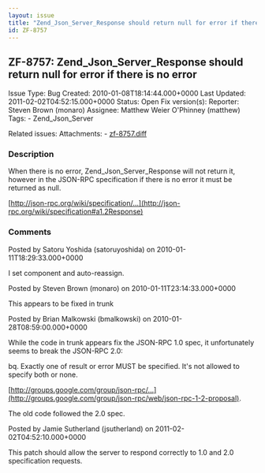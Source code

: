 ```yaml
---
layout: issue
title: "Zend_Json_Server_Response should return null for error if there is no error"
id: ZF-8757
---
```


ZF-8757: Zend\_Json\_Server\_Response should return null for error if there is no error
---------------------------------------------------------------------------------------

 Issue Type: Bug Created: 2010-01-08T18:14:44.000+0000 Last Updated: 2011-02-02T04:52:15.000+0000 Status: Open Fix version(s): 
 Reporter:  Steven Brown (monaro)  Assignee:  Matthew Weier O'Phinney (matthew)  Tags: - Zend\_Json\_Server
 
 Related issues: 
 Attachments: - [zf-8757.diff](/issues/secure/attachment/13618/zf-8757.diff)
 
### Description

When there is no error, Zend\_Json\_Server\_Response will not return it, however in the JSON-RPC specification if there is no error it must be returned as null.

[http://json-rpc.org/wiki/specification/…](http://json-rpc.org/wiki/specification#a1.2Response)

 

 

### Comments

Posted by Satoru Yoshida (satoruyoshida) on 2010-01-11T18:29:33.000+0000

I set component and auto-reassign.

 

 

Posted by Steven Brown (monaro) on 2010-01-11T23:14:33.000+0000

This appears to be fixed in trunk

 

 

Posted by Brian Malkowski (bmalkowski) on 2010-01-28T08:59:00.000+0000

While the code in trunk appears fix the JSON-RPC 1.0 spec, it unfortunately seems to break the JSON-RPC 2.0:

bq. Exactly one of result or error MUST be specified. It's not allowed to specify both or none.

[http://groups.google.com/group/json-rpc/…](http://groups.google.com/group/json-rpc/web/json-rpc-1-2-proposal).

The old code followed the 2.0 spec.

 

 

Posted by Jamie Sutherland (jsutherland) on 2011-02-02T04:52:10.000+0000

This patch should allow the server to respond correctly to 1.0 and 2.0 specification requests.

 

 